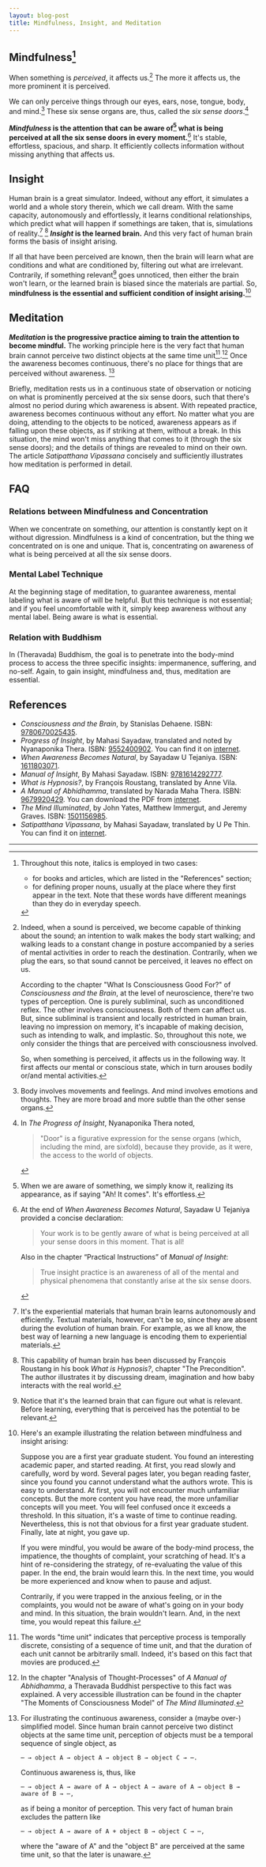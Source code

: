```yaml
---
layout: blog-post
title: Mindfulness, Insight, and Meditation
---
```


## Mindfulness[^convention]

When something is _perceived_, it affects us.[^be-perceived-and-affected] The more it affects us, the more prominent it is perceived.

We can only perceive things through our eyes, ears, nose, tongue, body, and mind.[^body-and-mind] These six sense organs are, thus, called the _six sense doors_.[^doors]

**_Mindfulness_ is the attention that can be aware of[^be-aware-of] what is being perceived at all the six sense doors in every moment.**[^Tejaniya-etc] It's stable, effortless, spacious, and sharp. It efficiently collects information without missing anything that affects us.

## Insight

Human brain is a great simulator. Indeed, without any effort, it simulates a world and a whole story therein, which we call dream. With the same capacity, autonomously and effortlessly, it learns conditional relationships, which predict what will happen if somethings are taken, that is, simulations of reality.[^brain-learning] [^brain-capability] **_Insight_ is the learned brain.** And this very fact of human brain forms the basis of insight arising.

If all that have been perceived are known, then the brain will learn what are conditions and what are conditioned by, filtering out what are irrelevant. Contrarily, if something relevant[^what-is-relevant] goes unnoticed, then either the brain won't learn, or the learned brain is biased since the materials are partial. So, **mindfulness is the essential and sufficient condition of insight arising.**[^mindfulness-insight-example]

## Meditation

**_Meditation_ is the progressive practice aiming to train the attention to become mindful.** The working principle here is the very fact that human brain cannot perceive two distinct objects at the same time unit[^time-unit].[^brain-perception] Once the awareness becomes continuous, there's no place for things that are perceived without awareness. [^model]

Briefly, meditation rests us in a continuous state of observation or noticing on what is prominently perceived at the six sense doors, such that there's almost no period during which awareness is absent. With repeated practice, awareness becomes continuous without any effort. No matter what you are doing, attending to the objects to be noticed, awareness appears as if falling upon these objects, as if striking at them, without a break. In this situation, the mind won't miss anything that comes to it (through the six sense doors); and the details of things are revealed to mind on their own. The article _Satipatthana Vipassana_ concisely and sufficiently illustrates how meditation is performed in detail.

## FAQ

### Relations between Mindfulness and Concentration

When we concentrate on something, our attention is constantly kept on it without digression. Mindfulness is a kind of concentration, but the thing we concentrated on is one and unique. That is, concentrating on awareness of what is being perceived at all the six sense doors.

### Mental Label Technique

At the beginning stage of meditation, to guarantee awareness, mental labeling what is aware of will be helpful. But this technique is not essential; and if you feel uncomfortable with it, simply keep awareness without any mental label. Being aware is what is essential.

### Relation with Buddhism

In (Theravada) Buddhism, the goal is to penetrate into the body-mind process to access the three specific insights: impermanence, suffering, and no-self. Again, to gain insight, mindfulness and, thus, meditation are essential.

## References

- _Consciousness and the Brain_, by Stanislas Dehaene. ISBN: [9780670025435](https://isbnsearch.org/isbn/9780670025435).
- _Progress of Insight_, by Mahasi Sayadaw, translated and noted by Nyanaponika Thera. ISBN: [9552400902](https://isbnsearch.org/isbn/9552400902). You can find it on [internet](https://www.accesstoinsight.org/lib/authors/mahasi/progress.html).
- _When Awareness Becomes Natural_, by Sayadaw U Tejaniya. ISBN: [1611803071](https://isbnsearch.org/isbn/1611803071).
- _Manual of Insight_, By Mahasi Sayadaw. ISBN: [9781614292777](https://isbnsearch.org/isbn/9781614292777).
- _What is Hypnosis?_, by François Roustang, translated by Anne Vila.
- _A Manual of Abhidhamma_, translated by Narada Maha Thera. ISBN: [9679920429](https://isbnsearch.org/isbn/9679920429). You can download the PDF from [internet](http://www.buddhanet.net/pdf_file/abhidhamma.pdf).
- _The Mind Illuminated_, by John Yates, Matthew Immergut, and Jeremy Graves. ISBN: [1501156985](https://isbnsearch.org/isbn/1501156985).
- _Satipatthana Vipassana_, by Mahasi Sayadaw, translated by U Pe Thin. You can find it on [internet](https://www.accesstoinsight.org/lib/authors/mahasi/wheel370.html).

[^convention]: Throughout this note, italics is employed in two cases:

    - for books and articles, which are listed in the "References" section;
    - for defining proper nouns, usually at the place where they first appear in the text. Note that these words have different meanings than they do in everyday speech.

[^be-perceived-and-affected]: Indeed, when a sound is perceived, we become capable of thinking about the sound; an intention to walk makes the body start walking; and walking leads to a constant change in posture accompanied by a series of mental activities in order to reach the destination. Contrarily, when we plug the ears, so that sound cannot be perceived, it leaves no effect on us.

    According to the chapter "What Is Consciousness Good For?" of _Consciousness and the Brain_, at the level of neuroscience, there're two types of perception. One is purely subliminal, such as unconditioned reflex. The other involves consciousness. Both of them can affect us. But, since subliminal is transient and locally restricted in human brain, leaving no impression on memory, it's incapable of making decision, such as intending to walk, and implastic. So, throughout this note, we only consider the things that are perceived with consciousness involved.

    So, when something is perceived, it affects us in the following way. It first affects our mental or conscious state, which in turn arouses bodily or/and mental activities.

[^body-and-mind]: Body involves movements and feelings. And mind involves emotions and thoughts. They are more broad and more subtle than the other sense organs.

[^doors]: In _The Progress of Insight_, Nyanaponika Thera noted,

    > "Door" is a figurative expression for the sense organs (which, including the mind, are sixfold), because they provide, as it were, the access to the world of objects.

[^be-aware-of]: When we are aware of something, we simply know it, realizing its appearance, as if saying "Ah! It comes". It's effortless.

[^Tejaniya-etc]: At the end of _When Awareness Becomes Natural_, Sayadaw U Tejaniya provided a concise declaration:

    > Your work is to be gently aware of what is being perceived at all your sense doors in this moment. That is all!

    Also in the chapter “Practical Instructions” of _Manual of Insight_:

    > True insight practice is an awareness of all of the mental and physical phenomena that constantly arise at the six sense doors.

[^brain-learning]: It's the experiential materials that human brain learns autonomously and efficiently. Textual materials, however, can't be so, since they are absent during the evolution of human brain. For example, as we all know, the best way of learning a new language is encoding them to experiential materials.

[^brain-capability]: This capability of human brain has been discussed by François Roustang in his book _What is Hypnosis?_, chapter "The Precondition". The author illustrates it by discussing dream, imagination and how baby interacts with the real world.

[^what-is-relevant]: Notice that it's the learned brain that can figure out what is relevant. Before learning, everything that is perceived has the potential to be relevant.

[^mindfulness-insight-example]: Here's an example illustrating the relation between mindfulness and insight arising:

    Suppose you are a first year graduate student. You found an interesting academic paper, and started reading. At first, you read slowly and carefully, word by word. Several pages later, you began reading faster, since you found you cannot understand what the authors wrote. This is easy to understand. At first, you will not encounter much unfamiliar concepts. But the more content you have read, the more unfamiliar concepts will you meet. You will feel confused once it exceeds a threshold. In this situation, it's a waste of time to continue reading. Nevertheless, this is not that obvious for a first year graduate student. Finally, late at night, you gave up.

    If you were mindful, you would be aware of the body-mind process, the impatience, the thoughts of complaint, your scratching of head. It's a hint of re-considering the strategy, of re-evaluating the value of this paper. In the end, the brain would learn this. In the next time, you would be more experienced and know when to pause and adjust.

    Contrarily, if you were trapped in the anxious feeling, or in the complaints, you would not be aware of what's going on in your body and mind. In this situation, the brain wouldn't learn. And, in the next time, you would repeat this failure.

[^time-unit]: The words "time unit" indicates that perceptive process is temporally discrete, consisting of a sequence of time unit, and that the duration of each unit cannot be arbitrarily small. Indeed, it's based on this fact that movies are produced.

[^brain-perception]: In the chapter "Analysis of Thought-Processes" of _A Manual of Abhidhamma_, a Theravada Buddhist perspective to this fact was explained. A very accessible illustration can be found in the chapter "The Moments of Consciousness Model" of _The Mind Illuminated_.

[^model]: For illustrating the continuous awareness, consider a (maybe over-) simplified model. Since human brain cannot perceive two distinct objects at the same time unit, perception of objects must be a temporal sequence of single object, as

        ⋯ → object A → object A → object B → object C → ⋯.

    Continuous awareness is, thus, like

        ⋯ → object A → aware of A → object A → aware of A → object B → aware of B → ⋯,

    as if being a monitor of perception. This very fact of human brain excludes the pattern like

        ⋯ → object A → aware of A + object B → object C → ⋯,

    where the "aware of A" and the "object B" are perceived at the same time unit, so that the later is unaware.

---
